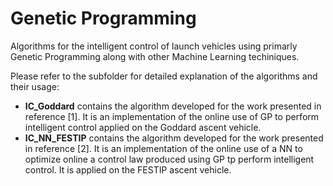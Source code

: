 # Genetic Programming

Algorithms for the intelligent control of launch vehicles using primarly Genetic Programming along with other Machine Learning techiniques.

Please refer to the subfolder for detailed explanation of the algorithms and their usage:
* **IC_Goddard** contains the algorithm developed for the work presented in reference [1]. It is an implementation of the online use of GP to perform intelligent control applied on the Goddard ascent vehicle.
* **IC_NN_FESTIP** contains the algorithm developed for the work presented in reference [2]. It is an implementation of the online use of a NN to optimize online a control law produced using GP tp perform intelligent control. It is applied on the FESTIP ascent vehicle.

